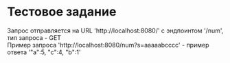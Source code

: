 # Тестовое задание
Запрос отправляется на URL 'http://localhost:8080/' с эндпоинтом '/num', тип запроса - GET  
  Пример запроса 'http://localhost:8080/num?s=aaaaabcccc' - пример ответа '"a":5, "c":4, "b":1'
